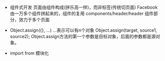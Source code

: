 - 组件式开发
  页面由组件构成(拼乐高一样)，而非标签(传统切页面)
  Facebook 由一万多个组件拼起来的，组件的复用
  components/header/header         组件部分，效力于多个页面

- Object.assign({}, ...)    ...表示可以有n个对象
  Object.assign(target, source1, source2);
  Object.assign方法的第一个参数是目标对象，后面的参数都是源对象。

- import from 模块化